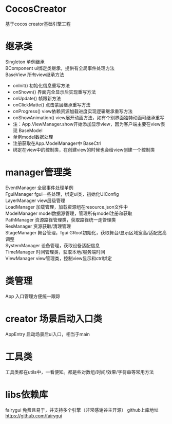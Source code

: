 # CocosCreator
基于cocos creator基础引擎工程

# 继承类
Singleton 单例继承<br/>
BComponent ui绑定类继承，提供有全局事件处理方法<br/>
BaseView 所有view继承方法<br/>
* onInit() 初始化信息重写方法
* onShown() 界面完全显示后实现重写方法
* onUpdate() 帧跟新方法
* onClickMatte() 点击蒙层继承重写方法
* onProgress() view依赖资源加载进度实现逻辑继承重写方法
* onShowAnimation() view展开动画方法，如有个别界面独特动画可继承重写
* 注：App.ViewManager.show开始添加显示view，因为客户端主要在view表现
BaseModel<br/>
* 单例model数据处理
* 注册获取在App.ModelManager中
BaseCtrl<br/>
* 绑定在view中的控制类，在创建view的时候也会给view创建一个控制类

# manager管理类
EventManager 全局事件处理单例<br/>
FguiManager fgui一些处理，绑定ui类，初始化UIConfig<br/>
LayerManager view层级管理<br/>
LoadManager 加载管理，加载资源组在resource.json文件中<br/>
ModelManager model数据源管理，管理所有model注册和获取<br/>
PathManager 资源路径管理类，获取路径统一走管理类<br/>
ResManager 资源获取/清理管理<br/>
StageManager 舞台管理，fgui GRoot初始化，获取舞台/显示区域宽高/适配宽高调整<br/>
SystemManager 设备管理，获取设备适配信息<br/>
TimeManager 时间管理类，获取本地/服务端时间<br/>
ViewManager view管理类，控制view显示和ctrl绑定<br/>

# 类管理
App 入口管理方便统一跟踪

# creator 场景启动入口类
AppEntry 启动场景后ui入口，相当于main

# 工具类
工具类都在utils中，一看便知。都是些对数组/时间/效果/字符串等常用方法

# libs依赖库
fairygui 免费且易于，并支持多个引擎（非常感谢谷主开源）
github上库地址 https://github.com/fairygui